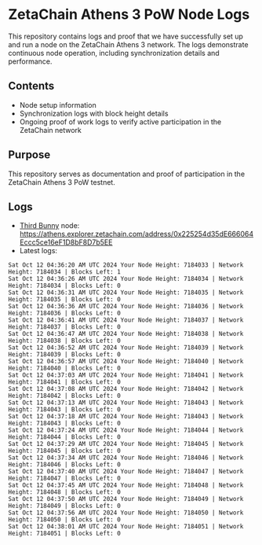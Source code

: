 # ZetaChain Athens 3 PoW Node Logs
This repository contains logs and proof that we have successfully set up and run a node on the ZetaChain Athens 3 network. The logs demonstrate continuous node operation, including synchronization details and performance.

## Contents
- Node setup information
- Synchronization logs with block height details
- Ongoing proof of work logs to verify active participation in the ZetaChain network

## Purpose
This repository serves as documentation and proof of participation in the ZetaChain Athens 3 PoW testnet.

## Logs

- [Third Bunny](https://thirdbunny.xyz/) node: https://athens.explorer.zetachain.com/address/0x225254d35dE666064Eccc5ce16eF1D8bF8D7b5EE
- Latest logs:
```
Sat Oct 12 04:36:20 AM UTC 2024 Your Node Height: 7184033 | Network Height: 7184034 | Blocks Left: 1
Sat Oct 12 04:36:26 AM UTC 2024 Your Node Height: 7184034 | Network Height: 7184034 | Blocks Left: 0
Sat Oct 12 04:36:31 AM UTC 2024 Your Node Height: 7184035 | Network Height: 7184035 | Blocks Left: 0
Sat Oct 12 04:36:36 AM UTC 2024 Your Node Height: 7184036 | Network Height: 7184036 | Blocks Left: 0
Sat Oct 12 04:36:41 AM UTC 2024 Your Node Height: 7184037 | Network Height: 7184037 | Blocks Left: 0
Sat Oct 12 04:36:47 AM UTC 2024 Your Node Height: 7184038 | Network Height: 7184038 | Blocks Left: 0
Sat Oct 12 04:36:52 AM UTC 2024 Your Node Height: 7184039 | Network Height: 7184039 | Blocks Left: 0
Sat Oct 12 04:36:57 AM UTC 2024 Your Node Height: 7184040 | Network Height: 7184040 | Blocks Left: 0
Sat Oct 12 04:37:03 AM UTC 2024 Your Node Height: 7184041 | Network Height: 7184041 | Blocks Left: 0
Sat Oct 12 04:37:08 AM UTC 2024 Your Node Height: 7184042 | Network Height: 7184042 | Blocks Left: 0
Sat Oct 12 04:37:13 AM UTC 2024 Your Node Height: 7184043 | Network Height: 7184043 | Blocks Left: 0
Sat Oct 12 04:37:18 AM UTC 2024 Your Node Height: 7184043 | Network Height: 7184043 | Blocks Left: 0
Sat Oct 12 04:37:24 AM UTC 2024 Your Node Height: 7184044 | Network Height: 7184044 | Blocks Left: 0
Sat Oct 12 04:37:29 AM UTC 2024 Your Node Height: 7184045 | Network Height: 7184045 | Blocks Left: 0
Sat Oct 12 04:37:34 AM UTC 2024 Your Node Height: 7184046 | Network Height: 7184046 | Blocks Left: 0
Sat Oct 12 04:37:40 AM UTC 2024 Your Node Height: 7184047 | Network Height: 7184047 | Blocks Left: 0
Sat Oct 12 04:37:45 AM UTC 2024 Your Node Height: 7184048 | Network Height: 7184048 | Blocks Left: 0
Sat Oct 12 04:37:50 AM UTC 2024 Your Node Height: 7184049 | Network Height: 7184049 | Blocks Left: 0
Sat Oct 12 04:37:56 AM UTC 2024 Your Node Height: 7184050 | Network Height: 7184050 | Blocks Left: 0
Sat Oct 12 04:38:01 AM UTC 2024 Your Node Height: 7184051 | Network Height: 7184051 | Blocks Left: 0
```
